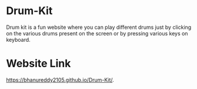 # Drum-Kit
Drum kit is a fun website where you can play different drums just by clicking on the various drums present on the screen or by pressing various keys on keyboard.

# Website Link
https://bhanureddy2105.github.io/Drum-Kit/.
